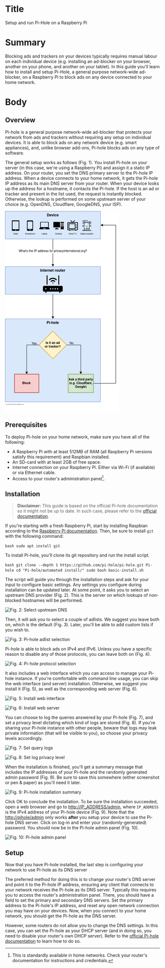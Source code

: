 # Title #
Setup and run Pi-Hole on a Raspberry Pi

# Summary #
Blocking ads and trackers on your devices typically requires manual labour on each individual device (e.g. installing an ad-blocker on your browser, another on your phone, and another on your tablet). In this guide you'll learn how to install and setup Pi-Hole, a general purpose network-wide ad-blocker, on a Raspberry Pi to block ads on any device connected to your home network.

# Body #

## Overview ##

Pi-hole is a general purpose network-wide ad-blocker that protects your network from ads and trackers without requiring any setup on individual devices. It is able to block ads on any network device (e.g. smart appliances), and, unlike browser add-ons, Pi-hole blocks ads on any type of software.

The general setup works as follows (Fig. 1). You install Pi-hole on your server (in this case, we're using a Raspberry Pi) and assign it a static IP address. On your router, you set the DNS primary server to the Pi-hole IP address. When a device connects to your home network, it gets the Pi-hole IP address as its main DNS server from your router. When your device looks up the address for a hostname, it contacts the Pi-hole. If the host is an ad or tracker and present in the list used, the request is instantly blocked. Otherwise, the lookup is performed on some upstream server of your choice (e.g. OpenDNS, Cloudflare, GoogleDNS, your ISP).

![Fig. 1: Pi-hole setup overview](../images/Pihole/overview.png?raw=true)

## Prerequisites ##
To deploy Pi-hole on your home network, make sure you have all of the following:

- A Raspberry Pi with at least 512MB of RAM (all Raspberry Pi versions satisfy this requirement) and Raspbian installed.
- An SD-card with at least 2GB of free space.
- Internet connection on your Raspberry Pi. Either via Wi-Fi (if available) or via Ethernet cable.
- Access to your router's administration panel[^1].

[^1]: This is standardly available in home networks. Check your router's documentation for instructions and credentials.

## Installation ##

> **Disclaimer:** This guide is based on the official Pi-hole documentation so it might not be up to date. In such case, please refer to the [official documentation][3].

If you're starting with a fresh Raspberry Pi, start by installing Raspbian according to the [Raspberry Pi documentation][1]. Then, be sure to install `git` with the following command:

```bash sudo apt install git ```

To install Pi-hole, you'll clone its git repository and run the install script.

```bash git clone --depth 1 https://github.com/pi-hole/pi-hole.git Pi-hole cd "Pi-hole/automated install/" sudo bash basic-install.sh ```

The script will guide you through the installation steps and ask for your input to configure basic settings. Any settings you configure during installation can be updated later. At some point, it asks you to select an upstream DNS provider (Fig. 2). This is the server on which lookups of non-blocked hostnames will be performed.

![Fig. 2: Select upstream DNS](../images/Pihole/dns.png?raw=true)

Then, it will ask you to select a couple of adlists. We suggest you leave both on, which is the default (Fig. 3). Later, you'll be able to add custom lists if you wish to.

![Fig. 3: Pi-hole adlist selection](../images/Pihole/adlists.png?raw=true)

Pi-hole is able to block ads on IPv4 and IPv6. Unless you have a specific reason to disable any of those protocols, you can leave both on (Fig. 4).

![Fig. 4: Pi-hole protocol selection](../images/Pihole/protocols.png?raw=true)

It also includes a web interface which you can access to manage your Pi-hole instance. If you're comfortable with command line usage, you can skip the web interface (and server) installation. Otherwise, we suggest you install it (Fig. 5), as well as the corresponding web server (Fig. 6).

![Fig. 5: Install web interface](../images/Pihole/webinterface.png?raw=true)

![Fig. 6: Install web server](../images/Pihole/webserver.png?raw=true)

You can choose to log the queries answered by your Pi-hole (Fig. 7), and set a privacy level dictating which kind of logs are stored (Fig. 8). If you're sharing your Pi-hole instance with other people, beware that logs may leak private information (that will be visible to you), so choose your privacy levels accordingly.

![Fig. 7: Set query logs](../images/Pihole/logs.png?raw=true)

![Fig. 8: Set log privacy level](../images/Pihole/privacy.png?raw=true)

When the installation is finished, you'll get a summary message that includes the IP addresses of your Pi-hole and the randomly generated admin password (Fig. 9). Be sure to save this somewhere (either screenshot or pen & paper) as you'll need it later.

![Fig. 9: Pi-hole installation summary](../images/Pihole/summary.png?raw=true)

Click OK to conclude the installation. To be sure the installation succeeded, open a web browser and go to <http://IP_ADDRESS/admin>, where `IP_ADDRESS` is the IPv4 address of your Pi-hole device (Fig. 9). Note that the <http://pihole/admin> only works **after** you setup your device to use the Pi-hole DNS server. Click on log-in and enter your (randomly-generated) password. You should now be in the Pi-hole admin panel (Fig. 10).

![Fig. 10: Pi-hole admin panel](../images/Pihole/admin.png?raw=true)

## Setup ##
Now that you have Pi-hole installed, the last step is configuring your network to use Pi-hole as its DNS server

The preferred method for doing this is to change your router's DNS server and point it to the Pi-hole IP address, ensuring any client that connects to your network receives the Pi-hole as its DNS server. Typically this requires you to access the router's administration panel. There, you should have a field to set the primary and secondary DNS servers. Set the primary address to the Pi-hole's IP address, and reset any open network connection you may have on your devices. Now, when you connect to your home network, you should get the Pi-hole as the DNS server.

However, some routers do not allow you to change the DNS settings. In this case, you can set the Pi-hole as your DHCP server (and in doing so, you need to disable your router's own DHCP server). Refer to the [official Pi-hole documentation][2] to learn how to do so.

[1]: https://www.raspberrypi.org/software/

[2]: https://discourse.pi-hole.net/t/how-do-i-use-pi-holes-built-in-dhcp-server-and-why-would-i-want-to/3026

[3]: https://docs.pi-hole.net/
